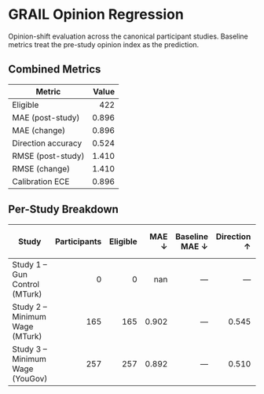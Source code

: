 # GRAIL Opinion Regression

Opinion-shift evaluation across the canonical participant studies. Baseline metrics treat the pre-study opinion index as the prediction.

## Combined Metrics

| Metric | Value |
| --- | ---: |
| Eligible | 422 |
| MAE (post-study) | 0.896 |
| MAE (change) | 0.896 |
| Direction accuracy | 0.524 |
| RMSE (post-study) | 1.410 |
| RMSE (change) | 1.410 |
| Calibration ECE | 0.896 |

## Per-Study Breakdown

| Study | Participants | Eligible | MAE ↓ | Baseline MAE ↓ | Direction ↑ | Baseline Direction ↑ |
| --- | ---: | ---: | ---: | ---: | ---: | ---: |
| Study 1 – Gun Control (MTurk) | 0 | 0 | nan | — | — | — |
| Study 2 – Minimum Wage (MTurk) | 165 | 165 | 0.902 | — | 0.545 | 0.061 |
| Study 3 – Minimum Wage (YouGov) | 257 | 257 | 0.892 | — | 0.510 | 0.058 |
